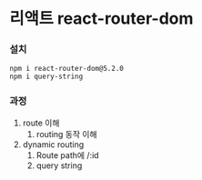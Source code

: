 # 리액트 react-router-dom

### 설치
```
npm i react-router-dom@5.2.0
npm i query-string
```

### 과정 
1. route 이해 
    1. routing 동작 이해 
1. dynamic routing
    1. Route path에 /:id
    1. query string 

